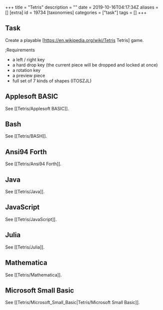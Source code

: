 +++
title = "Tetris"
description = ""
date = 2019-10-16T04:17:34Z
aliases = []
[extra]
id = 19734
[taxonomies]
categories = ["task"]
tags = []
+++

## Task

Create a playable [https://en.wikipedia.org/wiki/Tetris Tetris] game.



;Requirements
* a left / right key
* a hard drop key (the current piece will be dropped and locked at once)
* a rotation key
* a preview piece
* full set of 7 kinds of shapes (ITOSZJL)





## Applesoft BASIC


See [[Tetris/Applesoft BASIC]].


## Bash


See [[Tetris/BASH]].


## Ansi94 Forth


See [[Tetris/Ansi94 Forth]].


## Java


See [[Tetris/Java]].


## JavaScript


See [[Tetris/JavaScript]].


## Julia


See [[Tetris/Julia]].


## Mathematica


See [[Tetris/Mathematica]].


## Microsoft Small Basic


See [[Tetris/Microsoft_Small_Basic|Tetris/Microsoft Small Basic]].
